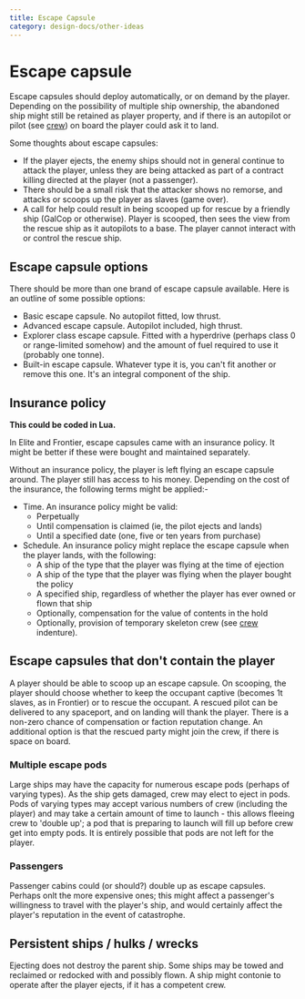 ```yaml
---
title: Escape Capsule
category: design-docs/other-ideas
---
```

# Escape capsule
Escape capsules should deploy automatically, or on demand by the player. Depending on the possibility of multiple ship ownership, the abandoned ship might still be retained as player property, and if there is an autopilot or pilot (see [crew](./crew.md)) on board the player could ask it to land.

Some thoughts about escape capsules:

-   If the player ejects, the enemy ships should not in general continue to attack the player, unless they are being attacked as part of a contract killing directed at the player (not a passenger).
-   There should be a small risk that the attacker shows no remorse, and attacks or scoops up the player as slaves (game over).
-   A call for help could result in being scooped up for rescue by a friendly ship (GalCop or otherwise). Player is scooped, then sees the view from the rescue ship as it autopilots to a base. The player cannot interact with or control the rescue ship.

## Escape capsule options

There should be more than one brand of escape capsule available. Here is an outline of some possible options:

-   Basic escape capsule. No autopilot fitted, low thrust.
-   Advanced escape capsule. Autopilot included, high thrust.
-   Explorer class escape capsule. Fitted with a hyperdrive (perhaps class 0 or range-limited somehow) and the amount of fuel required to use it (probably one tonne).
-   Built-in escape capsule. Whatever type it is, you can\'t fit another or remove this one. It\'s an integral component of the ship.

## Insurance policy

**This could be coded in Lua.**

In Elite and Frontier, escape capsules came with an insurance policy. It might be better if these were bought and maintained separately.

Without an insurance policy, the player is left flying an escape capsule around. The player still has access to his money. Depending on the cost of the insurance, the following terms might be applied:-

-   Time. An insurance policy might be valid:
    -   Perpetually
    -   Until compensation is claimed (ie, the pilot ejects and lands)
    -   Until a specified date (one, five or ten years from purchase)
-   Schedule. An insurance policy might replace the escape capsule when the player lands, with the following:
    -   A ship of the type that the player was flying at the time of ejection
    -   A ship of the type that the player was flying when the player bought the policy
    -   A specified ship, regardless of whether the player has ever owned or flown that ship
    -   Optionally, compensation for the value of contents in the hold
    -   Optionally, provision of temporary skeleton crew (see [crew](./crew.md) indenture).

## Escape capsules that don\'t contain the player

A player should be able to scoop up an escape capsule. On scooping, the player should choose whether to keep the occupant captive (becomes 1t slaves, as in Frontier) or to rescue the occupant. A rescued pilot can be delivered to any spaceport, and on landing will thank the player. There is a non-zero chance of compensation or faction reputation change. An additional option is that the rescued party might join the crew, if there is space on board.

### Multiple escape pods

Large ships may have the capacity for numerous escape pods (perhaps of varying types). As the ship gets damaged, crew may elect to eject in pods. Pods of varying types may accept various numbers of crew (including the player) and may take a certain amount of time to launch - this allows fleeing crew to \'double up\'; a pod that is preparing to launch will fill up before crew get into empty pods. It is entirely possible that pods are not left for the player.

### Passengers

Passenger cabins could (or should?) double up as escape capsules. Perhaps onlt the more expensive ones; this might affect a passenger\'s willingness to travel with the player\'s ship, and would certainly affect the player\'s reputation in the event of catastrophe.

## Persistent ships / hulks / wrecks

Ejecting does not destroy the parent ship. Some ships may be towed and reclaimed or redocked with and possibly flown. A ship might contonie to operate after the player ejects, if it has a competent crew.
